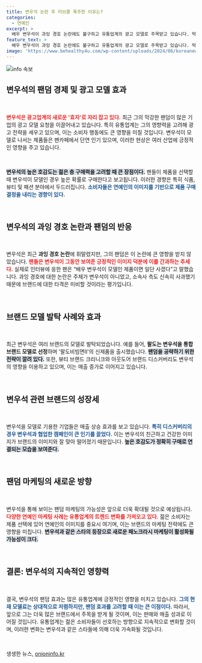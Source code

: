 ```yaml
---
title: 변우석 논란 후 러브콜 폭주한 이유는?
categories:
  - 연예인
excerpt: >
  배우 변우석이 과잉 경호 논란에도 불구하고 유통업계의 광고 모델로 주목받고 있습니다. 막강한 팬덤 효과 덕분에 그는 임영웅급 매출 효자 후보로 떠오르고 있으며, 브랜드 모델료는 절반으로 낮춰 마케팅 효과를 극대화할 것으로 보입니다.
feature_text: >
  배우 변우석이 과잉 경호 논란에도 불구하고 유통업계의 광고 모델로 주목받고 있습니다. 막강한 팬덤 효과 덕분에 그는 임영웅급 매출 효자 후보로 떠오르고 있으며, 브랜드 모델료는 절반으로 낮춰 마케팅 효과를 극대화할 것으로 보입니다.
image: 'https://www.behealthy4u.com/wp-content/uploads/2024/06/koreanews.jpg'
---
```


<p><img src="https://www.behealthy4u.com/wp-content/uploads/2024/06/koreanews.jpg" alt="info 속보" /></p>

<h2 data-ke-size="size26">변우석의 팬덤 경제 및 광고 모델 효과</h2>

<p data-ke-size="size16">&nbsp;</p>

<p><b><span style="color: #ee2323;">변우석은 광고업계의 새로운 '효자'로 자리 잡고 있다.</span></b> 최근 그의 막강한 팬덤이 많은 기업의 광고 모델 요청을 이끌어내고 있습니다. 특히 유통업계는 그의 영향력을 고려해 광고 전략을 세우고 있으며, 이는 소비자 행동에도 큰 영향을 미칠 것입니다. 변우석이 모델로 나서는 제품들은 팬카페에서 단연 인기 있으며, 이러한 현상은 여러 산업에 긍정적인 영향을 주고 있습니다. </p>

<p data-ke-size="size16">&nbsp;</p>

<p><b><span style="background-color: #21538527;">변우석의 높은 호감도는 젊은 층 구매력을 고려할 때 큰 장점이다.</span></b> 팬들이 제품을 선택할 때 변우석이 모델인 경우 높은 확률로 구매한다고 보고됩니다. 이러한 경향은 특히 식품, 뷰티 및 패션 분야에서 두드러집니다. <b><span style="color: #1a5490;">소비자들은 연예인의 이미지를 기반으로 제품 구매 결정을 내리는 경향이 있다.</span></b> </p>

<p data-ke-size="size16">&nbsp;</p>

<h2 data-ke-size="size26">변우석의 과잉 경호 논란과 팬덤의 반응</h2>

<p data-ke-size="size16">&nbsp;</p>

<p>변우석은 최근 <b>과잉 경호 논란</b>에 휘말렸지만, 그의 팬덤은 이 논란에 큰 영향을 받지 않았습니다. <b><span style="color: #ee2323;">팬들은 변우석이 그동안 보여준 긍정적인 이미지 덕분에 이를 간과하는 추세다.</span></b> 실제로 인터뷰에 응한 팬은 “배우 변우석이 모델인 제품이면 일단 사겠다”고 말했습니다. 과잉 경호에 대한 논란은 주체가 변우석이 아니었고, 소속사 측도 신속히 사과했기 때문에 브랜드에 대한 타격은 미비할 것이라는 평가입니다. </p>

<p data-ke-size="size16">&nbsp;</p>

<h2 data-ke-size="size26">브랜드 모델 발탁 사례와 효과</h2>

<p data-ke-size="size16">&nbsp;</p>

<p>최근 변우석은 여러 브랜드의 모델로 발탁되었습니다. 예를 들어, <b>팔도는 변우석을 통합 브랜드 모델로 선정</b>하며 '팔도비빔면Ⅱ'의 신제품을 출시했습니다. <b><span style="background-color: #21538527;">팬덤을 공략하기 위한 전략이 깔려 있다.</span></b> 또한, 뷰티 브랜드 크리니크와 아웃도어 브랜드 디스커버리도 변우석의 영향을 이용하고 있으며, 이는 매출 증가로 이어지고 있습니다.</p>

<p data-ke-size="size16">&nbsp;</p>

<h2 data-ke-size="size26">변우석 관련 브랜드의 성장세</h2>

<p data-ke-size="size16">&nbsp;</p>

<p>변우석을 모델로 기용한 기업들은 매출 상승 효과를 보고 있습니다. <b><span style="color: #1a5490;">특히 디스커버리의 경우 변우석과 협업한 캠페인이 큰 인기를 끌었다.</span></b> 이는 변우석의 친근하고 건강한 이미지가 브랜드의 이미지와 잘 맞아 떨어졌기 때문입니다. <b><span style="background-color: #21538527;">높은 호감도가 정확히 구매로 연결되는 모습을 보여준다.</span></b> </p>

<p data-ke-size="size16">&nbsp;</p>

<h2 data-ke-size="size26">팬덤 마케팅의 새로운 방향</h2>

<p data-ke-size="size16">&nbsp;</p>

<p>변우석을 통해 보이는 팬덤 마케팅의 가능성은 앞으로 더욱 확대될 것으로 예상됩니다. <b><span style="color: #ee2323;">다양한 연예인 마케팅 사례는 유통업계의 트렌드 변화를 가져오고 있다.</span></b> 젊은 소비자는 제품 선택에 있어 연예인의 이미지를 중요시 여기며, 이는 브랜드의 마케팅 전략에도 큰 영향을 미칩니다. <b><span style="background-color: #21538527;">변우석과 같은 스타의 등장으로 새로운 패노크라시 마케팅이 활성화될 가능성이 크다.</span></b> </p>

<p data-ke-size="size16">&nbsp;</p>

<h2 data-ke-size="size26">결론: 변우석의 지속적인 영향력</h2>

<p data-ke-size="size16">&nbsp;</p>

<p>결국, 변우석의 팬덤 효과는 많은 유통업계에 긍정적인 영향을 미치고 있습니다. <b><span style="color: #1a5490;">그의 현재 모델료는 상대적으로 저렴하지만, 팬덤 효과를 고려할 때 이는 큰 이점이다.</span></b> 따라서, 앞으로 그는 더욱 많은 브랜드에서 주목을 받게 될 것이며, 이는 판매와 매출 성과로 이어질 것입니다. 유통업계는 젊은 소비자들이 선호하는 방향으로 지속적으로 변화할 것이며, 이러한 변화는 변우석과 같은 스타들에 의해 더욱 가속화될 것입니다. </p>

<p data-ke-size="size16">&nbsp;</p>
생생한 뉴스, <a href="https://onioninfo.kr" rel="dofollow">onioninfo.kr</a>


